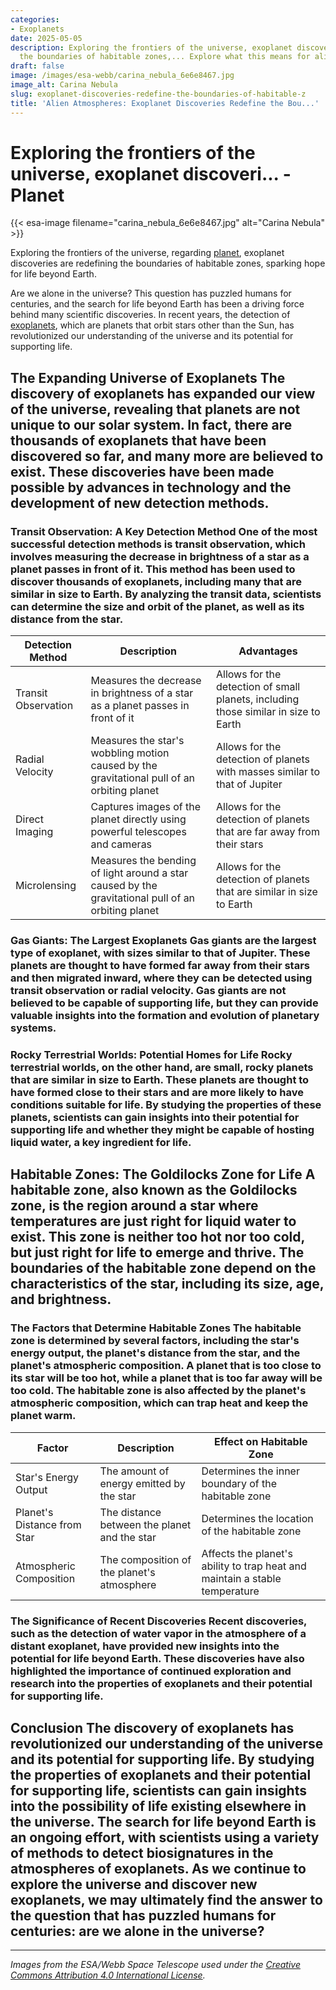 ```yaml
---
categories:
- Exoplanets
date: 2025-05-05
description: Exploring the frontiers of the universe, exoplanet discoveries are redefining
  the boundaries of habitable zones,... Explore what this means for alien life.
draft: false
image: /images/esa-webb/carina_nebula_6e6e8467.jpg
image_alt: Carina Nebula
slug: exoplanet-discoveries-redefine-the-boundaries-of-habitable-z
title: 'Alien Atmospheres: Exoplanet Discoveries Redefine the Bou...'
---
```


# Exploring the frontiers of the universe, exoplanet discoveri... - Planet
{{< esa-image filename="carina_nebula_6e6e8467.jpg" alt="Carina Nebula" >}}



Exploring the frontiers of the universe, regarding [planet](/blog/[exoplanets](/blog/exoplanets-and-the-search-for-life-beyond-earth)-in-the-habitable-zone-a-new-era-in-the-search-for/), exoplanet discoveries are redefining the boundaries of habitable zones, sparking hope for life beyond Earth.

Are we alone in the universe? This question has puzzled humans for centuries, and the search for life beyond Earth has been a driving force behind many scientific discoveries. In recent years, the detection of [exoplanets](/blog/the-cosmic-dance-of-exoplanets-and-habitable-zones), which are planets that orbit stars other than the Sun, has revolutionized our understanding of the universe and its potential for supporting life.

 ## The Expanding Universe of Exoplanets The discovery of exoplanets has expanded our view of the universe, revealing that planets are not unique to our solar system. In fact, there are thousands of exoplanets that have been discovered so far, and many more are believed to exist. These discoveries have been made possible by advances in technology and the development of new detection methods.

 ### Transit Observation: A Key Detection Method One of the most successful detection methods is transit observation, which involves measuring the decrease in brightness of a star as a planet passes in front of it. This method has been used to discover thousands of exoplanets, including many that are similar in size to Earth. By analyzing the transit data, scientists can determine the size and orbit of the planet, as well as its distance from the star.

 | Detection Method | Description | Advantages |
| --- | --- | --- |
| Transit Observation | Measures the decrease in brightness of a star as a planet passes in front of it | Allows for the detection of small planets, including those similar in size to Earth |
| Radial Velocity | Measures the star's wobbling motion caused by the gravitational pull of an orbiting planet | Allows for the detection of planets with masses similar to that of Jupiter |
| Direct Imaging | Captures images of the planet directly using powerful telescopes and cameras | Allows for the detection of planets that are far away from their stars |
| Microlensing | Measures the bending of light around a star caused by the gravitational pull of an orbiting planet | Allows for the detection of planets that are similar in size to Earth | ## Planetary Classification: Understanding the Diversity of Exoplanets Exoplanets come in a wide range of sizes and types, from small, rocky worlds to large, gas-giant planets. By studying the properties of these planets, scientists can gain insights into their internal structure, atmosphere, and potential for supporting life.

 ### Gas Giants: The Largest Exoplanets Gas giants are the largest type of exoplanet, with sizes similar to that of Jupiter. These planets are thought to have formed far away from their stars and then migrated inward, where they can be detected using transit observation or radial velocity. Gas giants are not believed to be capable of supporting life, but they can provide valuable insights into the formation and evolution of planetary systems.

 ### Rocky Terrestrial Worlds: Potential Homes for Life Rocky terrestrial worlds, on the other hand, are small, rocky planets that are similar in size to Earth. These planets are thought to have formed close to their stars and are more likely to have conditions suitable for life. By studying the properties of these planets, scientists can gain insights into their potential for supporting life and whether they might be capable of hosting liquid water, a key ingredient for life.

 ## Habitable Zones: The Goldilocks Zone for Life A habitable zone, also known as the Goldilocks zone, is the region around a star where temperatures are just right for liquid water to exist. This zone is neither too hot nor too cold, but just right for life to emerge and thrive. The boundaries of the habitable zone depend on the characteristics of the star, including its size, age, and brightness.

 ### The Factors that Determine Habitable Zones The habitable zone is determined by several factors, including the star's energy output, the planet's distance from the star, and the planet's atmospheric composition. A planet that is too close to its star will be too hot, while a planet that is too far away will be too cold. The habitable zone is also affected by the planet's atmospheric composition, which can trap heat and keep the planet warm.

 | Factor | Description | Effect on Habitable Zone |
| --- | --- | --- |
| Star's Energy Output | The amount of energy emitted by the star | Determines the inner boundary of the habitable zone |
| Planet's Distance from Star | The distance between the planet and the star | Determines the location of the habitable zone |
| Atmospheric Composition | The composition of the planet's atmosphere | Affects the planet's ability to trap heat and maintain a stable temperature | ## The Search for Life Beyond Earth The search for life beyond Earth is an ongoing effort, with scientists using a variety of methods to detect biosignatures in the atmospheres of exoplanets. By studying the properties of exoplanets and their potential for supporting life, scientists can gain insights into the possibility of life existing elsewhere in the universe.

 ### The Significance of Recent Discoveries Recent discoveries, such as the detection of water vapor in the atmosphere of a distant exoplanet, have provided new insights into the potential for life beyond Earth. These discoveries have also highlighted the importance of continued exploration and research into the properties of exoplanets and their potential for supporting life.

 ## Conclusion The discovery of exoplanets has revolutionized our understanding of the universe and its potential for supporting life. By studying the properties of exoplanets and their potential for supporting life, scientists can gain insights into the possibility of life existing elsewhere in the universe. The search for life beyond Earth is an ongoing effort, with scientists using a variety of methods to detect biosignatures in the atmospheres of exoplanets. As we continue to explore the universe and discover new exoplanets, we may ultimately find the answer to the question that has puzzled humans for centuries: are we alone in the universe?

---

*Images from the ESA/Webb Space Telescope used under the [Creative Commons Attribution 4.0 International License](https://creativecommons.org/licenses/by/4.0).*